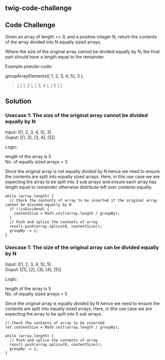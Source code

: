 ## twig-code-challenge

## Code Challenge

Given an array of length >= 0, and a positive integer N, return the contents of the array divided into N
equally sized arrays.

Where the size of the original array cannot be divided equally by N, the final part should have a length equal
to the remainder.

Example pseudo-code:

groupArrayElements([ 1, 2, 3, 4, 5], 3 );
> [ [ 1, 2 ], [ 3, 4 ], [ 5 ] ]


## Solution 

### Usecase 1: The size of the original array cannot be divided equally by N

Input: ([1, 2, 3, 4, 5], 3) <br>
Ouput: [[1, 2], [3, 4], [5]]

Logic:

length of the array is 5 <br>
No. of equally sized arrays = 3 <br>

Since the original array is not equally divided by N hence we need to ensure the contents are split into equally sized arrays. Here, in this use case we are expecting the array to be split into 3 sub arrays and ensure each array has length equal to remainder otherwise distribute left over contents equally.

```
while (array.length) {
  // Check the contents of array to be inserted if the original array cannot be divided equally by N
  if (!isDividend) {
    contentSize = Math.ceil(array.length / groupBy);
  }
  // Push and splice the contents of array
  result.push(array.splice(0, contentSize));
  groupBy -= 1;
}
```

### Usecase 1: The size of the original array can be divided equally by N

Input: ([1, 2, 3, 4, 5], 5) <br>
Ouput: [[1], [2], [3], [4], [5]]

Logic:

length of the array is 5 <br>
No. of equally sized arrays = 5 <br>

Since the original array is equally divided by N hence we need to ensure the contents are split into equally sized arrays. Here, in this use case we are expecting the array to be split into 5 sub arrays.

```
// Check the contents of array to be inserted
let contentSize = Math.ceil(array.length / groupBy);

while (array.length) {
  // Push and splice the contents of array
  result.push(array.splice(0, contentSize));
  groupBy -= 1;
}
```
